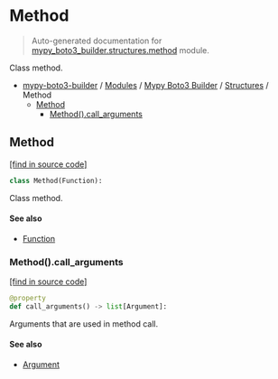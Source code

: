 # Method

> Auto-generated documentation for [mypy_boto3_builder.structures.method](https://github.com/youtype/mypy_boto3_builder/blob/main/mypy_boto3_builder/structures/method.py) module.

Class method.

- [mypy-boto3-builder](../../README.md#mypy_boto3_builder) / [Modules](../../MODULES.md#mypy-boto3-builder-modules) / [Mypy Boto3 Builder](../index.md#mypy-boto3-builder) / [Structures](index.md#structures) / Method
    - [Method](#method)
        - [Method().call_arguments](#methodcall_arguments)

## Method

[[find in source code]](https://github.com/youtype/mypy_boto3_builder/blob/main/mypy_boto3_builder/structures/method.py#L8)

```python
class Method(Function):
```

Class method.

#### See also

- [Function](function.md#function)

### Method().call_arguments

[[find in source code]](https://github.com/youtype/mypy_boto3_builder/blob/main/mypy_boto3_builder/structures/method.py#L13)

```python
@property
def call_arguments() -> list[Argument]:
```

Arguments that are used in method call.

#### See also

- [Argument](argument.md#argument)
